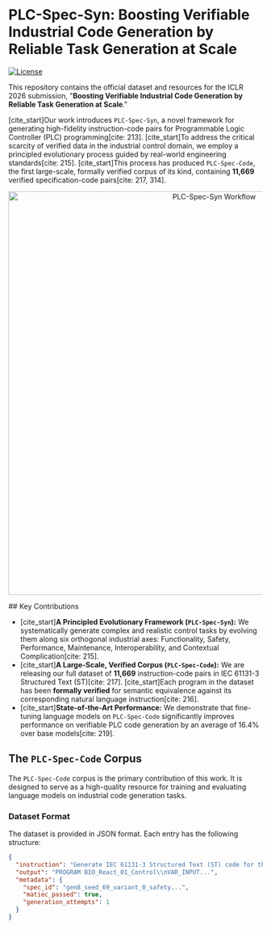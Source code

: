 # PLC-Spec-Syn: Boosting Verifiable Industrial Code Generation by Reliable Task Generation at Scale

[![License](https://img.shields.io/badge/license-Apache%202.0-blue.svg)](LICENSE)

This repository contains the official dataset and resources for the ICLR 2026 submission, "**Boosting Verifiable Industrial Code Generation by Reliable Task Generation at Scale**."

[cite_start]Our work introduces `PLC-Spec-Syn`, a novel framework for generating high-fidelity instruction-code pairs for Programmable Logic Controller (PLC) programming[cite: 213]. [cite_start]To address the critical scarcity of verified data in the industrial control domain, we employ a principled evolutionary process guided by real-world engineering standards[cite: 215]. [cite_start]This process has produced `PLC-Spec-Code`, the first large-scale, formally verified corpus of its kind, containing **11,669** verified specification-code pairs[cite: 217, 314].

<p align="center">
  <img src="https://i.imgur.com/your-workflow-image-url.png" width="800" alt="PLC-Spec-Syn Workflow">
</p>
## Key Contributions

* [cite_start]**A Principled Evolutionary Framework (`PLC-Spec-Syn`):** We systematically generate complex and realistic control tasks by evolving them along six orthogonal industrial axes: Functionality, Safety, Performance, Maintenance, Interoperability, and Contextual Complication[cite: 215].
* [cite_start]**A Large-Scale, Verified Corpus (`PLC-Spec-Code`):** We are releasing our full dataset of **11,669** instruction-code pairs in IEC 61131-3 Structured Text (ST)[cite: 217]. [cite_start]Each program in the dataset has been **formally verified** for semantic equivalence against its corresponding natural language instruction[cite: 216].
* [cite_start]**State-of-the-Art Performance:** We demonstrate that fine-tuning language models on `PLC-Spec-Code` significantly improves performance on verifiable PLC code generation by an average of 16.4% over base models[cite: 219].

## The `PLC-Spec-Code` Corpus

The `PLC-Spec-Code` corpus is the primary contribution of this work. It is designed to serve as a high-quality resource for training and evaluating language models on industrial code generation tasks.

### Dataset Format

The dataset is provided in JSON format. Each entry has the following structure:

```json
{
  "instruction": "Generate IEC 61131-3 Structured Text (ST) code for the given industrial control specification...",
  "output": "PROGRAM BIO_React_01_Control\\nVAR_INPUT...",
  "metadata": {
    "spec_id": "gen8_seed_69_variant_0_safety...",
    "matiec_passed": true,
    "generation_attempts": 1
  }
}
